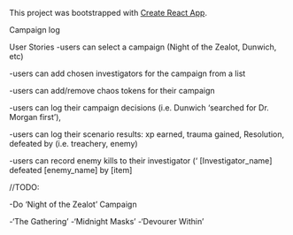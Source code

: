 This project was bootstrapped with [Create React App](https://github.com/facebook/create-react-app).

Campaign log

User Stories
-users can select a campaign (Night of the Zealot, Dunwich, etc)

-users can add chosen investigators for the campaign from a list 

-users can add/remove chaos tokens for their campaign

-users can log their campaign decisions (i.e. Dunwich ‘searched for Dr. Morgan first’), 

-users can log their scenario results: xp earned, trauma gained, Resolution, defeated by (i.e. treachery, enemy)

-users can record enemy kills to their investigator
(‘ [Investigator_name] defeated [enemy_name] by [item]







//TODO: 

-Do ‘Night of the Zealot’  Campaign

-‘The Gathering’
-‘Midnight Masks’
-‘Devourer Within’
